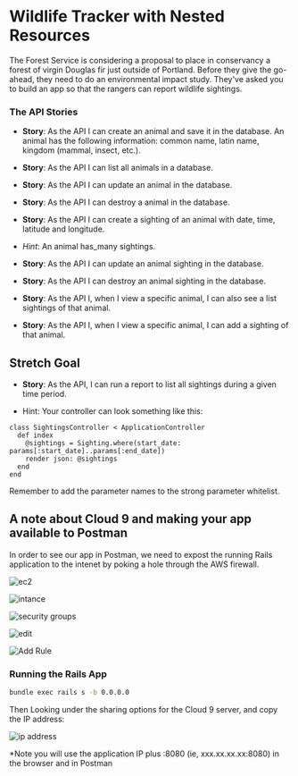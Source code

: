 # Wildlife Tracker with Nested Resources


The Forest Service is considering a proposal to place in conservancy a forest of virgin Douglas fir just outside of Portland. Before they give the go-ahead, they need to do an environmental impact study. They've asked you to build an app so that the rangers can report wildlife sightings. 

### The API Stories


- **Story**:  As the API I can create an animal and save it in the database.
An animal has the following information: common name, latin name, kingdom (mammal, insect, etc.).

- **Story**:  As the API I can list all animals in a database.

- **Story**:  As the API I can update an animal in the database.

- **Story**:  As the API I can destroy a animal in the database.

- **Story**:  As the API I can create a sighting of an animal with date, time, latitude and longitude.

 - *Hint*:   An animal has_many sightings.

- **Story**:  As the API I can update an animal sighting in the database.

- **Story**:  As the API I can destroy an animal sighting in the database.

- **Story**:  As the API I, when I view a specific animal, I can also see a list sightings of that animal.

- **Story**:  As the API I, when I view a specific animal, I can add a sighting of that animal.


## Stretch Goal

- **Story**:  As the API, I can run a report to list all sightings during a given time period.


- Hint: Your controller can look something like this:

```
class SightingsController < ApplicationController
  def index
    @sightings = Sighting.where(start_date: params[:start_date]..params[:end_date])
    render json: @sightings
  end
end
```

Remember to add the parameter names to the strong parameter whitelist.


## A note about Cloud 9 and making your app available to Postman

In order to see our app in Postman, we need to expost the running Rails application to the intenet by poking a hole through the AWS firewall.

![ec2](https://content.screencast.com/users/mclark8/folders/Jing/media/de3baa8a-4304-45fe-98a1-bbe4b48f40a2/00000517.png)

![intance](https://content.screencast.com/users/mclark8/folders/Jing/media/0ca8960a-1bdf-45dd-8a18-65a97f5f4f0d/00000518.png)

![security groups](https://content.screencast.com/users/mclark8/folders/Jing/media/fdafc2c0-ec17-47df-88f2-c1ee54a2627e/00000519.png)

![edit](https://content.screencast.com/users/mclark8/folders/Jing/media/5a2cdedb-2cef-477c-b192-88bc8ecb43ba/00000520.png)

![Add Rule](https://content.screencast.com/users/mclark8/folders/Jing/media/d638d5f5-9d97-4de7-a4dd-daa62afd3847/00000521.png)


### Running the Rails App
```bash
bundle exec rails s -b 0.0.0.0
```

Then Looking under the sharing options for the Cloud 9 server, and copy the IP address:

![ip address](https://content.screencast.com/users/mclark8/folders/Jing/media/b2ada5dd-9452-4123-a3c9-d6564a942305/00000522.png)

*Note you will use the application IP plus :8080 (ie, xxx.xx.xx.xx:8080) in the browser and in Postman
